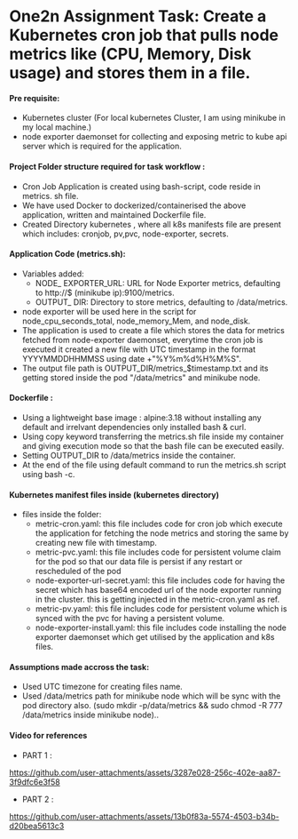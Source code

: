 # One2n Assignment Task: Create a Kubernetes cron job that pulls node metrics like (CPU, Memory, Disk usage) and stores them in a file.

#### Pre requisite:
  - Kubernetes cluster (For local kubernetes Cluster, I am using minikube in my local machine.)
  - node exporter daemonset for collecting and exposing metric to kube api server which is required for the application.

#### Project Folder structure required for task workflow :
  - Cron Job Application is created using bash-script, code reside in metrics. sh file.
  - We have used Docker to dockerized/containerised the above application, written and maintained Dockerfile file.
  - Created Directory kubernetes , where all k8s manifests file are present which includes: cronjob, pv,pvc, node-exporter, secrets.

#### Application Code (metrics.sh):
  - Variables added:
      - NODE_ EXPORTER_URL: URL for Node Exporter metrics, defaulting to http://$ (minikube ip):9100/metrics.
      - OUTPUT_ DIR: Directory to store metrics, defaulting to /data/metrics.
  - node exporter will be used here in the script for node_cpu_seconds_total, node_memory_Mem, and node_disk.
  - The application is used to create a file which stores the data for metrics fetched from node-exporter daemonset, everytime the cron job is executed it created a new file with UTC timestamp in the format YYYYMMDDHHMMSS using date +"%Y%m%d%H%M%S".
  - The output file path is OUTPUT_DIR/metrics_$timestamp.txt and its getting stored inside the pod "/data/metrics" and minikube node.

#### Dockerfile :
  - Using a lightweight base image : alpine:3.18 without installing any default and irrelvant dependencies only installed bash & curl.
  - Using copy keyword transferring the metrics.sh file inside my container and giving execution mode so that the bash file can be executed easily.
  - Setting OUTPUT_DIR to /data/metrics inside the container.
  - At the end of the file using default command to run the metrics.sh script using bash -c.

#### Kubernetes manifest files inside (kubernetes directory)
  - files inside the folder:
      - metric-cron.yaml: this file includes code for cron job which execute the application for fetching the node metrics and storing the same by creating new file with timestamp.
      - metric-pvc.yaml: this file includes code for persistent volume claim for the pod so that our data file is persist if any restart or rescheduled of the pod
      - node-exporter-url-secret.yaml: this file includes code for having the secret which has base64 encoded url of the node exporter running in the cluster. this is getting injected in the metric-cron.yaml as ref.
      - metric-pv.yaml: this file includes code for persistent volume which is synced with the pvc for having a persistent volume.
      - node-exporter-install.yaml: this file includes code installing the node exporter daemonset which get utilised by the application and k8s files.
   
#### Assumptions made accross the task:
  - Used UTC timezone for creating files name.
  - Used /data/metrics path for minikube node which will be sync with the pod directory also. (sudo mkdir -p/data/metrics && sudo chmod -R 777 /data/metrics inside minikube node)..


#### Video for references

  - PART 1 :


https://github.com/user-attachments/assets/3287e028-256c-402e-aa87-3f9dfc6e3f58



  - PART 2 : 


https://github.com/user-attachments/assets/13b0f83a-5574-4503-b34b-d20bea5613c3

